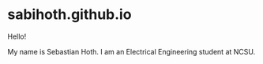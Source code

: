 # sabihoth.github.io
Hello!

My name is Sebastian Hoth. I am an Electrical Engineering student at NCSU.


